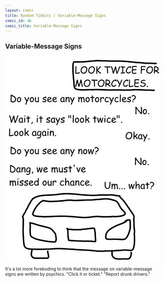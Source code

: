 ```yaml
---
layout: comic
title: Random Tidbits | Variable-Message Signs
comic_id: 46
comic_title: Variable-Message Signs
---
```


## Variable-Message Signs

<img id="img46" src="/assets/images/46.png">

It's a lot more foreboding to think that the message on variable-message signs are written by psychics. "Click it or ticket." "Report drunk drivers."
